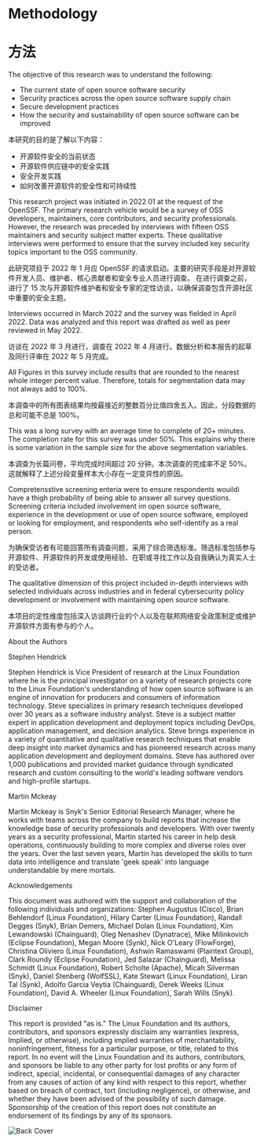 # Methodology
# 方法

The objective of this research was to understand the following:
* The current state of open source software security
* Security practices across the open source software supply chain
* Secure development practices
* How the security and sustainability of open source software can be improved

本研究的目的是了解以下内容：
* 开源软件安全的当前状态
* 开源软件供应链中的安全实践
* 安全开发实践
* 如何改善开源软件的安全性和可持续性

This research project was initiated in 2022 01 at the request of the OpenSSF. The primary research vehicle would be a survey of OSS developers, maintainers, core contributors, and security professionals. However, the research was preceded by interviews with fifteen OSS maintainers and security subject matter experts.
These qualitative interviews were performed to ensure that the survey included key security topics important to the OSS community.

此研究项目于 2022 年 1 月应 OpenSSF 的请求启动。主要的研究手段是对开源软件开发人员、维护者、核心贡献者和安全专业人员进行调查。
在进行调查之前，进行了 15 次与开源软件维护者和安全专家的定性访谈，以确保调查包含开源社区中重要的安全主题。

Interviews occurred in March 2022 and the survey was fielded in April 2022. Data was analyzed and this report was drafted as well as peer reviewed in May 2022.

访谈在 2022 年 3 月进行，调查在 2022 年 4 月进行。数据分析和本报告的起草及同行评审在 2022 年 5 月完成。

All Figures in this survey include results that are rounded to the nearest whole integer percent value. Therefore, totals for segmentation data may not always add to 100%.

本调查中的所有图表结果均按最接近的整数百分比值四舍五入。因此，分段数据的总和可能不总是 100%。

This was a long survey with an average time to complete of 20+ minutes. The completion rate for this survey was under 50%. This explains why there is some variation in the sample size for the above segmentation variables.

本调查为长篇问卷，平均完成时间超过 20 分钟。本次调查的完成率不足 50%。这就解释了上述分段变量样本大小存在一定变异性的原因。

Compretensstive screening enteria were to ensure respondents wouildi have a thigh probability of being able to answer all survey questions. Screening criteria included involvement im open source software, experience in the development or use of open source software, employed or looking for employment, and respondents who self-identify as a real person.

为确保受访者有可能回答所有调查问题，采用了综合筛选标准。筛选标准包括参与开源软件、开源软件的开发或使用经验、在职或寻找工作以及自我确认为真实人士的受访者。

The qualitative dimension of this project included in-depth interviews with selected individuals across industries and in federal cybersecurity policy development or involvement with maintaining open source software.

本项目的定性维度包括深入访谈跨行业的个人以及在联邦网络安全政策制定或维护开源软件方面有参与的个人。

About the Authors

Stephen Hendrick

Stephen Hendrick is Vice President of research at the Linux
Foundation where he is the principal investigator on a variety of research projects core to the Linux Foundation's understanding of how open source software is an engine of innovation for producers and consumers of information technology. Steve specializes in primary research techniques developed over 30 years as a software industry analyst. Steve is a subject matter expert in application development and deployment topics including DevOps, application management, and decision analytics. Steve brings experience in a variety of quantitative and qualitative research techniques that enable deep insight into market dynamics and has pioneered research across many application development and deployment domains. Steve has authored over 1,000 publications and provided market guidance through syndicated research and custom consulting to the world's leading software vendors and high-profile startups.

Martin Mckeay

Martin Mckeay is Snyk's Senior Editorial Research Manager, where he works with teams across the company to build reports that increase the knowledge base of security professionals and developers. With over twenty years as a security professional, Martin started his career in help desk operations, continuously building to more complex and diverse roles over the years. Over the last seven years,
Martin has developed the skills to turn data into intelligence and translate 'geek speak' into language understandable by mere mortals.

Acknowledgements

This document was authored with the support and collaboration of the following individuals and organizations: Stephen Augustus (Cisco), Brian Behlendorf (Linux Foundation), Hilary Carter (Linux Foundation), Randall Degges (Snyk), Brian Demers, Michael Dolan (Linux Foundation), Kim Lewandowski (Chainguard), Oleg Nenashev (Dynatrace), Mike Milinkovich (Eclipse Foundation), Megan Moore (Synk), Nick O'Leary (FlowForge), Christina Oliviero (Linux Foundation), Ashwin Ramaswami (Plaintext Group), Clark Roundy (Eclipse Foundation), Jed Salazar (Chainguard), Melissa Schmidt (Linux Foundation), Robert Scholte (Apache), Micah Silverman (Snyk), Daniel Stenberg (WolfSSL), Kate Stewart (Linux Foundation), Liran Tal (Synk), Adolfo Garcia Veytia (Chainguard), Derek Weeks (Linux Foundation), David A. Wheeler (Linux Foundation), Sarah Wills (Snyk).

Disclaimer

This report is provided "as is." The Linux Foundation and its authors, contributors, and sponsors expressly disclaim any warranties (express, Implied, or otherwise), including implied warranties of merchantability, noninfringement, fitness for a particular purpose, or title, related to this report. In no event will the Linux Foundation and its authors, contributors, and sponsors be liable to any other party for lost profits or any form of indirect, special, incidental, or consequential damages of any character from any causes of action of any kind with respect to this report, whether based on breach of contract, tort (including negligence), or otherwise, and whether they have been advised of the possibility of such damage. Sponsorship of the creation of this report does not constitute an endorsement of its findings by any of its sponsors.

![Back Cover](./images/back-cover.png) 

